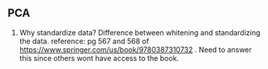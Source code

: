 ## PCA

1. Why standardize data? Difference between whitening and standardizing the data.
reference: pg 567 and 568 of https://www.springer.com/us/book/9780387310732 . Need to answer this since others wont have access to the book. 
